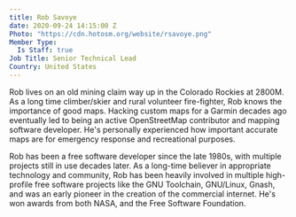 ```yaml
---
title: Rob Savoye
date: 2020-09-24 14:15:00 Z
Photo: "https://cdn.hotosm.org/website/rsavoye.png"
Member Type:
  Is Staff: true
Job Title: Senior Technical Lead
Country: United States
---
```


Rob lives on an old mining claim way up in the Colorado Rockies at 2800M. As a long time climber/skier and rural volunteer fire-fighter, Rob knows the importance of good maps. Hacking custom maps for a Garmin decades ago eventually led to being an active OpenStreetMap contributor and mapping software developer. He's personally experienced how important accurate maps are for emergency response and recreational purposes.

Rob has been a free software developer since the late 1980s, with multiple projects still in use decades later. As a long-time believer in appropriate technology and community, Rob has been heavily involved in multiple high-profile free software projects like the GNU Toolchain, GNU/Linux, Gnash, and was an early pioneer in the creation of the commercial internet. He's won awards from both NASA, and the Free Software Foundation.